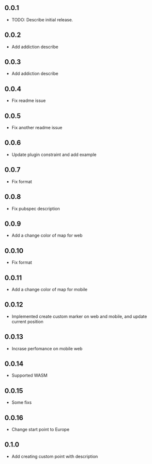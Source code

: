 ## 0.0.1

* TODO: Describe initial release.

## 0.0.2
* Add addiction describe

## 0.0.3
* Add addiction describe

## 0.0.4
* Fix readme issue

## 0.0.5
* Fix another readme issue

## 0.0.6
* Update plugin constraint and add example

## 0.0.7
* Fix format

## 0.0.8
* Fix pubspec description

## 0.0.9
* Add a change color of map for web

## 0.0.10
* Fix format

## 0.0.11
* Add a change color of map for mobile

## 0.0.12
* Implemented create custom marker on web and mobile, and update current position

## 0.0.13
* Incrase perfomance on mobile web

## 0.0.14
* Supported WASM


## 0.0.15
* Some fixs

## 0.0.16
* Change start point to Europe

## 0.1.0
* Add creating custom point with description